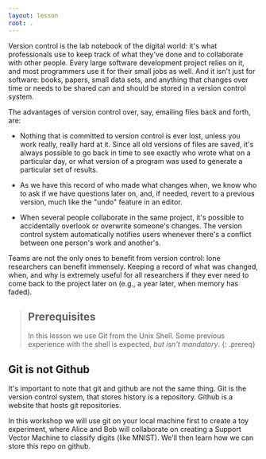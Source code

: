 ```yaml
---
layout: lesson
root: .
---
```


Version control is the lab notebook of the digital world: it's what
professionals use to keep track of what they've done and to
collaborate with other people.  Every large software development
project relies on it, and most programmers use it for their small jobs
as well.  And it isn't just for software: books,
papers, small data sets, and anything that changes over time or needs
to be shared can and should be stored in a version control system.

The advantages of version control over, say, emailing files back 
and forth, are:

*   Nothing that is committed to version control is ever lost, unless
    you work really, really hard at it. Since all old versions of
    files are saved, it's always possible to go back in time to see
    exactly who wrote what on a particular day, or what version of a
    program was used to generate a particular set of results.

*   As we have this record of who made what changes when, we know who to ask
    if we have questions later on, and, if needed, revert to a previous
    version, much like the "undo" feature in an editor.

*   When several people collaborate in the same project, it's possible to
    accidentally overlook or overwrite someone's changes. The version control
    system automatically notifies users whenever there's a conflict between one
    person's work and another's.

Teams are not the only ones to benefit from version control: lone
researchers can benefit immensely.  Keeping a record of what was
changed, when, and why is extremely useful for all researchers if they
ever need to come back to the project later on (e.g., a year later,
when memory has faded).

> ## Prerequisites
>
> In this lesson we use Git from the Unix Shell.
> Some previous experience with the shell is expected,
> *but isn't mandatory*.
{: .prereq}

## Git is not Github

It's important to note that git and github are not the same thing. Git is
the version control system, that stores history is a repository. Github
is a website that hosts git repositories. 

In this workshop we will use git on your local machine first to create a 
toy experiment, where Alice and Bob will collaborate on creating a Support
Vector Machine to classify digits (like MNIST). We'll
 then learn how we can store this repo on github.
